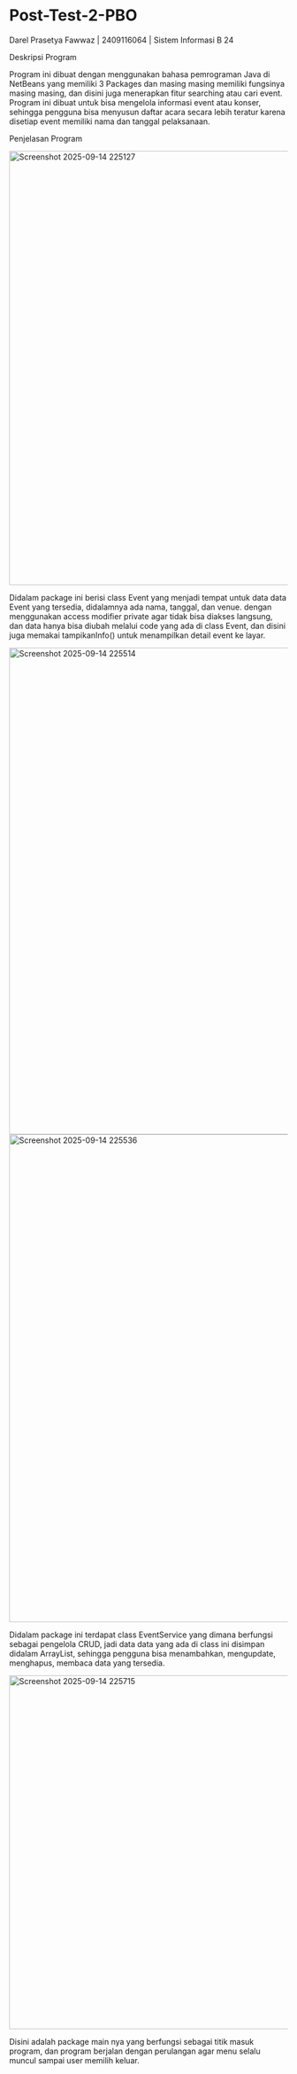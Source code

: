 # Post-Test-2-PBO
Darel Prasetya Fawwaz | 2409116064 | Sistem Informasi B 24

Deskripsi Program

Program ini dibuat dengan menggunakan bahasa pemrograman Java di NetBeans yang memiliki 3 Packages dan masing masing memiliki fungsinya masing masing, dan disini juga menerapkan fitur searching atau cari event. Program ini dibuat untuk bisa mengelola informasi event atau konser, sehingga pengguna bisa menyusun daftar acara secara lebih teratur karena disetiap event memiliki nama dan tanggal pelaksanaan.


Penjelasan Program

<img width="808" height="784" alt="Screenshot 2025-09-14 225127" src="https://github.com/user-attachments/assets/f4528c6c-bcd7-48be-a78e-ecde15549de6" />

Didalam package ini berisi class Event yang menjadi tempat untuk data data Event yang tersedia, didalamnya ada nama, tanggal, dan venue. dengan menggunakan access modifier private agar tidak bisa diakses langsung, dan data hanya bisa diubah melalui code yang ada di class Event, dan disini juga memakai tampikanInfo() untuk menampilkan detail event ke layar.


<img width="766" height="879" alt="Screenshot 2025-09-14 225514" src="https://github.com/user-attachments/assets/3b33ff39-0fc9-4cbf-a3eb-3f9c60a713b2" />
<img width="807" height="881" alt="Screenshot 2025-09-14 225536" src="https://github.com/user-attachments/assets/0ae795aa-8270-49da-ba9f-3c5b337c532a" />

Didalam package ini terdapat class EventService yang dimana berfungsi sebagai pengelola CRUD, jadi data data yang ada di class ini disimpan didalam ArrayList, sehingga pengguna bisa menambahkan, mengupdate, menghapus, membaca data yang tersedia.


<img width="692" height="639" alt="Screenshot 2025-09-14 225715" src="https://github.com/user-attachments/assets/78a28698-d86b-4c4d-85f3-8379400a08ac" />

Disini adalah package main nya yang berfungsi sebagai titik masuk program, dan program berjalan dengan perulangan agar menu selalu muncul sampai user memilih keluar.

